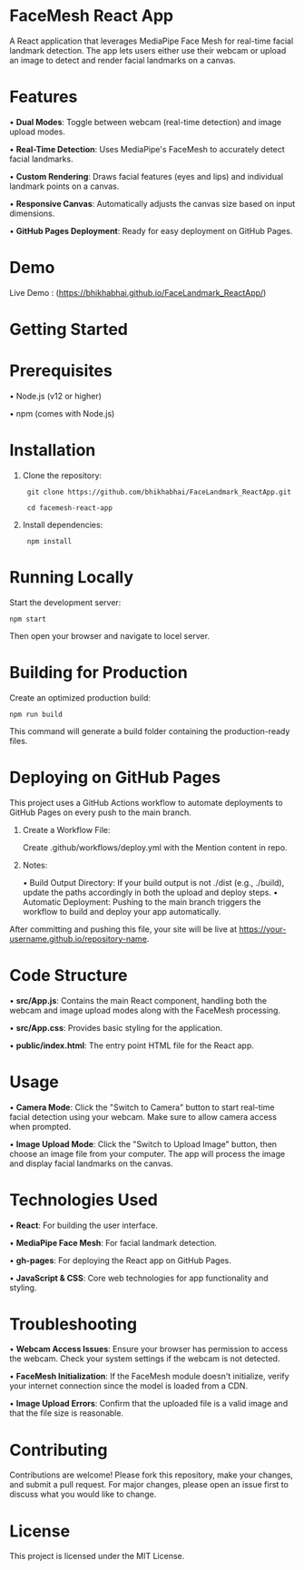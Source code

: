 # **FaceMesh React App**

A React application that leverages MediaPipe Face Mesh for real-time
facial landmark detection. The app lets users either use their webcam or
upload an image to detect and render facial landmarks on a canvas.

# Features

• **Dual Modes**: Toggle between webcam (real-time detection) and image upload modes.

• **Real-Time Detection**: Uses MediaPipe's FaceMesh to accurately detect facial landmarks.

• **Custom Rendering**: Draws facial features (eyes and lips) and individual landmark points on a canvas.

• **Responsive Canvas**: Automatically adjusts the canvas size based on input dimensions.

• **GitHub Pages Deployment**: Ready for easy deployment on GitHub Pages.

# Demo

Live Demo : (https://bhikhabhai.github.io/FaceLandmark_ReactApp/)

# Getting Started
# Prerequisites

• Node.js (v12 or higher) 

• npm (comes with Node.js)

# Installation

1. Clone the repository:

        git clone https://github.com/bhikhabhai/FaceLandmark_ReactApp.git

        cd facemesh-react-app

2. Install dependencies:

        npm install

# Running Locally

Start the development server:

    npm start

Then open your browser and navigate to locel server. 
# Building for Production

Create an optimized production build:

    npm run build

This command will generate a build folder containing the production-ready files. 

# Deploying on GitHub Pages

This project uses a GitHub Actions workflow to automate deployments to GitHub Pages on every push to the main branch.

1. Create a Workflow File:

    Create .github/workflows/deploy.yml with the Mention content in repo.
2. Notes:

    • Build Output Directory: If your build output is not ./dist (e.g., ./build), update the paths accordingly in both the upload and deploy steps.
    • Automatic Deployment: Pushing to the main branch triggers the workflow to build and deploy your app automatically.

After committing and pushing this file, your site will be live at https://your-username.github.io/repository-name.
# Code Structure

• **src/App.js**: Contains the main React component, handling both the webcam and image upload modes along with the FaceMesh processing. 

• **src/App.css**: Provides basic styling for the application. 

• **public/index.html**: The entry point HTML file for the React app.

# Usage

• **Camera Mode**: Click the "Switch to Camera" button to start real-time
facial detection using your webcam. Make sure to allow camera access
when prompted.

• **Image Upload Mode**: Click the "Switch to Upload Image" button, then
choose an image file from your computer. The app will process the image
and display facial landmarks on the canvas.

# Technologies Used

• **React**: For building the user interface. 

• **MediaPipe Face Mesh**: For facial landmark detection. 

• **gh-pages**: For deploying the React app on GitHub Pages. 

• **JavaScript & CSS**: Core web technologies for app functionality and styling.

# Troubleshooting

• **Webcam Access Issues**: Ensure your browser has permission to access the webcam. Check your system settings if the webcam is not detected.

• **FaceMesh Initialization**: If the FaceMesh module doesn't initialize, verify your internet connection since the model is loaded from a CDN.

• **Image Upload Errors**: Confirm that the uploaded file is a valid image and that the file size is reasonable.

# Contributing

Contributions are welcome! Please fork this repository, make your
changes, and submit a pull request. For major changes, please open an
issue first to discuss what you would like to change. 

# License

This project is licensed under the MIT License.
